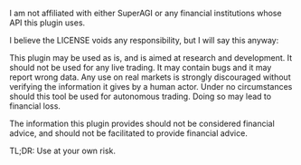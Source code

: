 I am not affiliated with either SuperAGI or any financial institutions whose API this plugin uses.

I believe the LICENSE voids any responsibility, but I will say this anyway:

This plugin may be used as is, and is aimed at research and development. It should not be used for any live trading. It may contain bugs and it may report wrong data. Any use on real markets is strongly discouraged without verifying the information it gives by a human actor. Under no circumstances should this tool be used for autonomous trading. Doing so may lead to financial loss.

The information this plugin provides should not be considered financial advice, and should not be facilitated to provide financial advice.

TL;DR: Use at your own risk.


